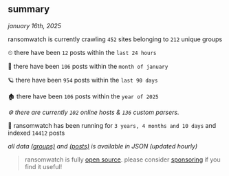 
## summary
_january 16th, 2025_

ransomwatch is currently crawling `452` sites belonging to `212` unique groups

⏲ there have been `12` posts within the `last 24 hours`

🦈 there have been `106` posts within the `month of january`

🪐 there have been `954` posts within the `last 90 days`

🏚 there have been `106` posts within the `year of 2025`

_⚙️ there are currently `102` online hosts & `136` custom parsers._

🦕 ransomwatch has been running for `3 years, 4 months and 10 days` and indexed `14412` posts

_all data  [(groups)](http://ransomwhat.telemetry.ltd/groups) and [(posts)](http://ransomwhat.telemetry.ltd/posts) is available in JSON (updated hourly)_

> ransomwatch is fully [open source](https://github.com/joshhighet/ransomwatch#ransomwatch--). please consider [sponsoring](https://github.com/sponsors/joshhighet) if you find it useful!
